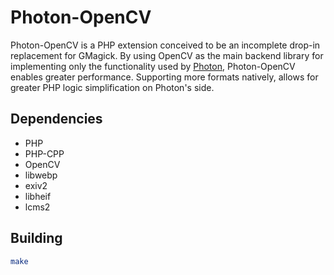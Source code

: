 # Photon-OpenCV

Photon-OpenCV is a PHP extension conceived to be an incomplete drop-in replacement for GMagick. By using OpenCV as the main backend library for implementing only the functionality used by [Photon](https://developer.wordpress.com/docs/photon/), Photon-OpenCV enables greater performance. Supporting more formats natively, allows for greater PHP logic simplification on Photon's side.

## Dependencies
- PHP
- PHP-CPP
- OpenCV
- libwebp
- exiv2
- libheif
- lcms2

## Building

```bash
make
```
